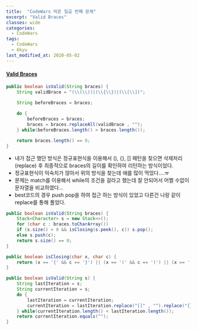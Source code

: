 ```yaml
---
title:  "CodeWars 마흔 일곱 번째 문제"
excerpt: "Valid Braces"
classes: wide
categories:
  - CodeWars
tags:
  - CodeWars
  - 6kyu
last_modified_at: 2020-05-02
---
```


#### [Valid Braces](https://www.codewars.com/kata/5277c8a221e209d3f6000b56)

```java
public boolean isValid(String braces) {
    String validBrace = "(\\(\\))|(\\{\\})|(\\[\\])";

    String beforeBraces = braces;
		
    do {
        beforeBraces = braces;
        braces = braces.replaceAll(validBrace , "");
    } while(beforeBraces.length() > braces.length());

    return braces.length() == 0;
}
```

* 내가 접근 했던 방식은 정규표현식을 이용해서 (), {}, [] 패턴을 찾으면 삭제처리(replace) 후 최종적으로 braces의 길이를 확인하여 리턴하는 방식이었다.
* 정규표현식이 익숙치가 않아서 위의 방식을 찾는데 애를 많이 먹었다....ㅠ
* 문제는 match를 이용해서 while의 조건을 걸라고 했는데 잘 안되어서 어쩔 수없이 문자열을 비교하였다... 
* best코드의 경우 push pop을 하여 접근 하는 방식이 있었고 다른건 나랑 같이 replace를 통해 풀었다.



```java
public boolean isValid(String braces) {
    Stack<Character> s = new Stack<>();
    for (char c : braces.toCharArray()) 
    if (s.size() > 0 && isClosing(s.peek(), c)) s.pop(); 
    else s.push(c);
    return s.size() == 0;
}

public boolean isClosing(char x, char c) {
	return (x == '{' && c == '}') || (x == '(' && c == ')') || (x == '[' && c == ']');
}
```

```java
public boolean isValid(String s) {
    String lastIteration = s;
    String currentIteration = s;
    do {
        lastIteration = currentIteration;
        currentIteration = lastIteration.replace("[]" , "").replace("{}", "").replace("()" , "");
    } while(currentIteration.length() < lastIteration.length());
    return currentIteration.equals("");
}
```

